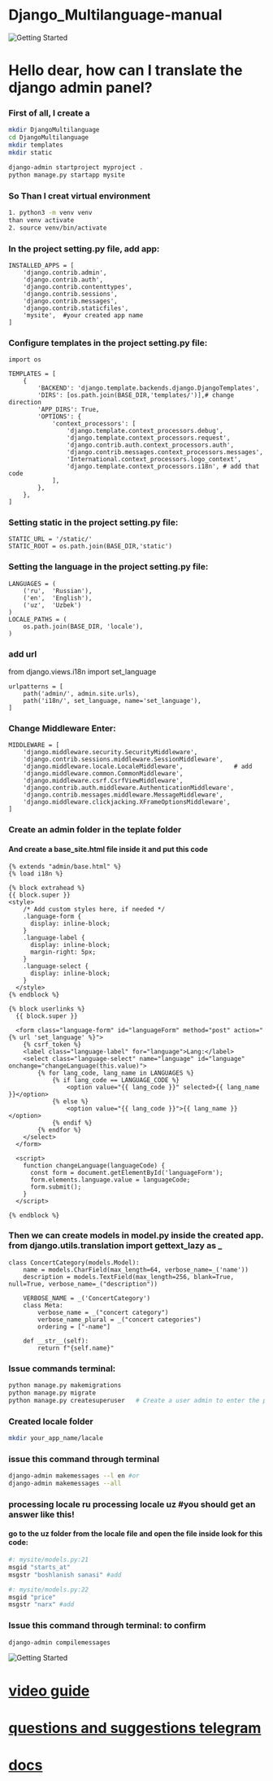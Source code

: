 # Django_Multilanguage-manual
![Getting Started](./static/admin/img/image1.jpg) 
# Hello dear, how can I translate the django admin panel?

### First of all, I create a 

```bash
mkdir DjangoMultilanguage
cd DjangoMultilanguage
mkdir templates
mkdir static

django-admin startproject myproject .
python manage.py startapp mysite


```
### So Than I creat virtual environment
```bash
1. python3 -m venv venv
than venv activate
2. source venv/bin/activate
```

### In the project setting.py file, add app:

```
INSTALLED_APPS = [
    'django.contrib.admin',
    'django.contrib.auth',
    'django.contrib.contenttypes',
    'django.contrib.sessions',
    'django.contrib.messages',
    'django.contrib.staticfiles',
    'mysite',  #your created app name
]
```
### Configure templates in the project setting.py file:
```
import os

TEMPLATES = [
    {
        'BACKEND': 'django.template.backends.django.DjangoTemplates',
        'DIRS': [os.path.join(BASE_DIR,'templates/')],# change direction
        'APP_DIRS': True,
        'OPTIONS': {
            'context_processors': [
                'django.template.context_processors.debug',
                'django.template.context_processors.request',
                'django.contrib.auth.context_processors.auth',
                'django.contrib.messages.context_processors.messages',
                'International.context_processors.logo_context',
                'django.template.context_processors.i18n', # add that code
            ],
        },
    },
]
```
### Setting static in the project setting.py file:
```
STATIC_URL = '/static/'
STATIC_ROOT = os.path.join(BASE_DIR,'static')
```
### Setting the language in the project setting.py file:
```
LANGUAGES = (
    ('ru',  'Russian'),
    ('en',  'English'),
    ('uz',  'Uzbek')
)
LOCALE_PATHS = (
    os.path.join(BASE_DIR, 'locale'),
)
```

### add url
from django.views.i18n import set_language
```
urlpatterns = [
    path('admin/', admin.site.urls),
    path('i18n/', set_language, name='set_language'),
]
```
### Change Middleware Enter:
```
MIDDLEWARE = [
    'django.middleware.security.SecurityMiddleware',
    'django.contrib.sessions.middleware.SessionMiddleware',
    'django.middleware.locale.LocaleMiddleware',              # add
    'django.middleware.common.CommonMiddleware',
    'django.middleware.csrf.CsrfViewMiddleware',
    'django.contrib.auth.middleware.AuthenticationMiddleware',
    'django.contrib.messages.middleware.MessageMiddleware',
    'django.middleware.clickjacking.XFrameOptionsMiddleware',
]

```

### Create an admin folder in the teplate folder
#### And create a base_site.html file inside it and put this code
```
{% extends "admin/base.html" %}
{% load i18n %}

{% block extrahead %}
{{ block.super }}
<style>
    /* Add custom styles here, if needed */
    .language-form {
      display: inline-block;
    }
    .language-label {
      display: inline-block;
      margin-right: 5px;
    }
    .language-select {
      display: inline-block;
    }
  </style>
{% endblock %}

{% block userlinks %}
  {{ block.super }}

  <form class="language-form" id="languageForm" method="post" action="{% url 'set_language' %}">
    {% csrf_token %}
    <label class="language-label" for="language">Lang:</label>
    <select class="language-select" name="language" id="language" onchange="changeLanguage(this.value)">
        {% for lang_code, lang_name in LANGUAGES %}
            {% if lang_code == LANGUAGE_CODE %}
                <option value="{{ lang_code }}" selected>{{ lang_name }}</option>
            {% else %}
                <option value="{{ lang_code }}">{{ lang_name }}</option>
            {% endif %}
        {% endfor %}
    </select>
  </form>

  <script>
    function changeLanguage(languageCode) {
      const form = document.getElementById('languageForm');
      form.elements.language.value = languageCode;
      form.submit();
    }
  </script>

{% endblock %}
```

### Then we can create models in model.py inside the created app. from django.utils.translation import gettext_lazy as _
```
class ConcertCategory(models.Model):
    name = models.CharField(max_length=64, verbose_name=_('name'))
    description = models.TextField(max_length=256, blank=True, null=True, verbose_name=_("description"))

    VERBOSE_NAME = _('ConcertCategory')
    class Meta:
        verbose_name = _("concert category")
        verbose_name_plural = _("concert categories")
        ordering = ["-name"]

    def __str__(self):
        return f"{self.name}"
```

### Issue commands terminal:
```bash
python manage.py makemigrations
python manage.py migrate
python manage.py createsuperuser   # Create a user admin to enter the product from the section
```

### Created locale folder
```bash
mkdir your_app_name/lacale
```
### issue this command through terminal
```bash
django-admin makemessages --l en #or
django-admin makemessages --all
```
### processing locale ru processing locale uz #you should get an answer like this!
#### go to the uz folder from the locale file and open the file inside look for this code:
```bash
#: mysite/models.py:21
msgid "starts_at"
msgstr "boshlanish sanasi" #add

#: mysite/models.py:22
msgid "price"
msgstr "narx" #add
```

### Issue this command through terminal: to confirm
```bash
django-admin compilemessages
```

![Getting Started](./static/admin/img/image.png) 


# [video guide](https://www.youtube.com/watch?v=gVs4GPyXbJk&t=641s)
# [questions and suggestions telegram](https://t.me/majidov_diyorbek)
# [docs](http://www.i18nguy.com/unicode/language-identifiers.html)

